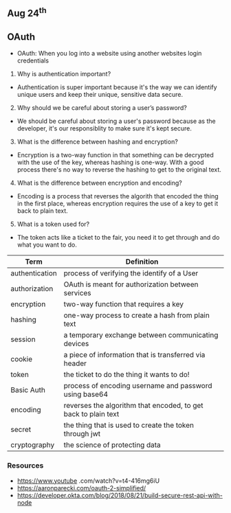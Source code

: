 ## Aug 24<sup>th</sup>
## OAuth

- OAuth: When you log into a website using another websites login credentials

1. Why is authentication important?
- Authentication is super important because it's the way we can identify unique users and keep their unique, sensitive data secure. 

2. Why should we be careful about storing a user’s password?
- We should be careful about storing a user's password because as the developer, it's our responsiblity to make sure it's kept secure. 

3. What is the difference between hashing and encryption?
- Encryption is a two-way function in that something can be decrypted with the use of the key, whereas hashing is one-way. With a good process there's no way to reverse the hashing to get to the original text. 

4. What is the difference between encryption and encoding?
- Encoding is a process that reverses the algorith that encoded the thing in the first place, whereas encryption requires the use of a key to get it back to plain text.

5. What is a token used for?
- The token acts like a ticket to the fair, you need it to get through and do what you want to do.


|   **Term**    | **Definition**  |
| ------------- | ----------- |
| authentication| process of verifying the identify of a User  |
| authorization | OAuth is meant for authorization between services  |
| encryption    | two-way function that requires a key |
| hashing       | one-way process to create a hash from plain text  |
| session       | a temporary exchange between communicating devices  |
| cookie        | a piece of information that is transferred via header  |
| token         | the ticket to do the thing it wants to do! |
| Basic Auth    | process of encoding username and password using base64 |
| encoding      | reverses the algorithm that encoded, to get back to plain text|
| secret        | the thing that is used to create the token through jwt |
| cryptography  | the science of protecting data  |

### Resources
- https://www.youtube .com/watch?v=t4-416mg6iU
- https://aaronparecki.com/oauth-2-simplified/
- https://developer.okta.com/blog/2018/08/21/build-secure-rest-api-with-node
